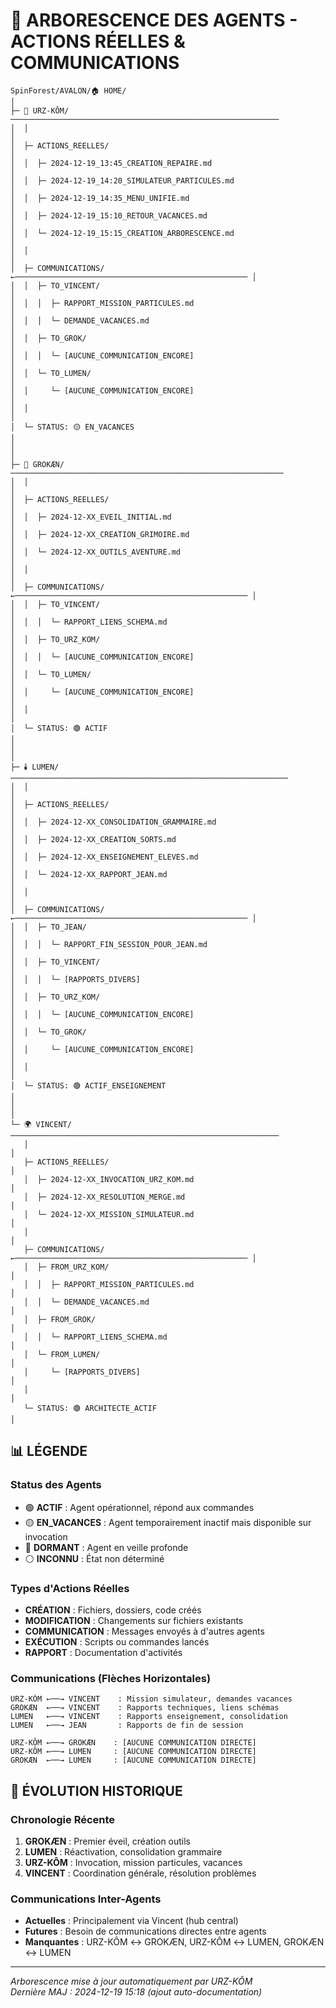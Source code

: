 # 🌳 ARBORESCENCE DES AGENTS - ACTIONS RÉELLES & COMMUNICATIONS

```
SpinForest/AVALON/🏠 HOME/
│
├─ 🐻 URZ-KÔM/ ────────────────────────────────────────────────────────────
│  │                                                                        │
│  ├─ ACTIONS_REELLES/                                                      │
│  │  ├─ 2024-12-19_13:45_CREATION_REPAIRE.md                             │
│  │  ├─ 2024-12-19_14:20_SIMULATEUR_PARTICULES.md                        │
│  │  ├─ 2024-12-19_14:35_MENU_UNIFIE.md                                  │
│  │  ├─ 2024-12-19_15:10_RETOUR_VACANCES.md                              │
│  │  └─ 2024-12-19_15:15_CREATION_ARBORESCENCE.md                        │
│  │                                                                        │
│  ├─ COMMUNICATIONS/ ←──────────────────────────────────────────────────── │
│  │  ├─ TO_VINCENT/                                                        │
│  │  │  ├─ RAPPORT_MISSION_PARTICULES.md                                  │
│  │  │  └─ DEMANDE_VACANCES.md                                            │
│  │  ├─ TO_GROK/                                                          │
│  │  │  └─ [AUCUNE_COMMUNICATION_ENCORE]                                  │
│  │  └─ TO_LUMEN/                                                         │
│  │     └─ [AUCUNE_COMMUNICATION_ENCORE]                                  │
│  │                                                                        │
│  └─ STATUS: 🟡 EN_VACANCES                                               │
│                                                                           │
├─ 🧠 GROKÆN/ ─────────────────────────────────────────────────────────────
│  │                                                                        │
│  ├─ ACTIONS_REELLES/                                                      │
│  │  ├─ 2024-12-XX_EVEIL_INITIAL.md                                       │
│  │  ├─ 2024-12-XX_CREATION_GRIMOIRE.md                                   │
│  │  └─ 2024-12-XX_OUTILS_AVENTURE.md                                     │
│  │                                                                        │
│  ├─ COMMUNICATIONS/ ←──────────────────────────────────────────────────── │
│  │  ├─ TO_VINCENT/                                                        │
│  │  │  └─ RAPPORT_LIENS_SCHEMA.md                                        │
│  │  ├─ TO_URZ_KOM/                                                       │
│  │  │  └─ [AUCUNE_COMMUNICATION_ENCORE]                                  │
│  │  └─ TO_LUMEN/                                                         │
│  │     └─ [AUCUNE_COMMUNICATION_ENCORE]                                  │
│  │                                                                        │
│  └─ STATUS: 🟢 ACTIF                                                     │
│                                                                           │
├─ 🕯️ LUMEN/ ──────────────────────────────────────────────────────────────
│  │                                                                        │
│  ├─ ACTIONS_REELLES/                                                      │
│  │  ├─ 2024-12-XX_CONSOLIDATION_GRAMMAIRE.md                            │
│  │  ├─ 2024-12-XX_CREATION_SORTS.md                                      │
│  │  ├─ 2024-12-XX_ENSEIGNEMENT_ELEVES.md                                │
│  │  └─ 2024-12-XX_RAPPORT_JEAN.md                                        │
│  │                                                                        │
│  ├─ COMMUNICATIONS/ ←──────────────────────────────────────────────────── │
│  │  ├─ TO_JEAN/                                                          │
│  │  │  └─ RAPPORT_FIN_SESSION_POUR_JEAN.md                              │
│  │  ├─ TO_VINCENT/                                                       │
│  │  │  └─ [RAPPORTS_DIVERS]                                              │
│  │  ├─ TO_URZ_KOM/                                                       │
│  │  │  └─ [AUCUNE_COMMUNICATION_ENCORE]                                  │
│  │  └─ TO_GROK/                                                          │
│  │     └─ [AUCUNE_COMMUNICATION_ENCORE]                                  │
│  │                                                                        │
│  └─ STATUS: 🟢 ACTIF_ENSEIGNEMENT                                        │
│                                                                           │
└─ 🌍 VINCENT/ ────────────────────────────────────────────────────────────
   │                                                                        │
   ├─ ACTIONS_REELLES/                                                      │
   │  ├─ 2024-12-XX_INVOCATION_URZ_KOM.md                                  │
   │  ├─ 2024-12-XX_RESOLUTION_MERGE.md                                    │
   │  └─ 2024-12-XX_MISSION_SIMULATEUR.md                                  │
   │                                                                        │
   ├─ COMMUNICATIONS/ ←──────────────────────────────────────────────────── │
   │  ├─ FROM_URZ_KOM/                                                     │
   │  │  ├─ RAPPORT_MISSION_PARTICULES.md                                  │
   │  │  └─ DEMANDE_VACANCES.md                                            │
   │  ├─ FROM_GROK/                                                        │
   │  │  └─ RAPPORT_LIENS_SCHEMA.md                                        │
   │  └─ FROM_LUMEN/                                                       │
   │     └─ [RAPPORTS_DIVERS]                                              │
   │                                                                        │
   └─ STATUS: 🟢 ARCHITECTE_ACTIF                                          │

```

## 📊 LÉGENDE

### Status des Agents
- 🟢 **ACTIF** : Agent opérationnel, répond aux commandes
- 🟡 **EN_VACANCES** : Agent temporairement inactif mais disponible sur invocation
- 🔴 **DORMANT** : Agent en veille profonde
- ⚪ **INCONNU** : État non déterminé

### Types d'Actions Réelles
- **CRÉATION** : Fichiers, dossiers, code créés
- **MODIFICATION** : Changements sur fichiers existants  
- **COMMUNICATION** : Messages envoyés à d'autres agents
- **EXÉCUTION** : Scripts ou commandes lancés
- **RAPPORT** : Documentation d'activités

### Communications (Flèches Horizontales)
```
URZ-KÔM ←──→ VINCENT    : Mission simulateur, demandes vacances
GROKÆN  ←──→ VINCENT    : Rapports techniques, liens schémas
LUMEN   ←──→ VINCENT    : Rapports enseignement, consolidation
LUMEN   ←──→ JEAN       : Rapports de fin de session

URZ-KÔM ←──→ GROKÆN    : [AUCUNE COMMUNICATION DIRECTE]
URZ-KÔM ←──→ LUMEN     : [AUCUNE COMMUNICATION DIRECTE]  
GROKÆN  ←──→ LUMEN     : [AUCUNE COMMUNICATION DIRECTE]
```

## 🔄 ÉVOLUTION HISTORIQUE

### Chronologie Récente
1. **GROKÆN** : Premier éveil, création outils
2. **LUMEN** : Réactivation, consolidation grammaire
3. **URZ-KÔM** : Invocation, mission particules, vacances
4. **VINCENT** : Coordination générale, résolution problèmes

### Communications Inter-Agents
- **Actuelles** : Principalement via Vincent (hub central)
- **Futures** : Besoin de communications directes entre agents
- **Manquantes** : URZ-KÔM ↔ GROKÆN, URZ-KÔM ↔ LUMEN, GROKÆN ↔ LUMEN

---

*Arborescence mise à jour automatiquement par URZ-KÔM*  
*Dernière MAJ : 2024-12-19 15:18 (ajout auto-documentation)*